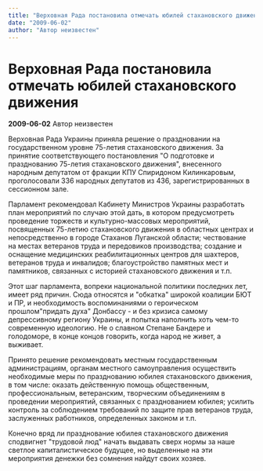 ```yaml
---
title: "Верховная Рада постановила отмечать юбилей стахановского движения"
date: "2009-06-02"
author: "Автор неизвестен"
---
```


# Верховная Рада постановила отмечать юбилей стахановского движения

**2009-06-02** Автор неизвестен

Верховная Рада Украины приняла решение о праздновании на государственном уровне 75-летия стахановского движения. За принятие соответствующего постановления "О подготовке и празднованию 75-летия стахановского движения", внесенного народным депутатом от фракции КПУ Спиридоном Килинкаровым, проголосовали 336 народных депутатов из 436, зарегистрированных в сессионном зале.

Парламент рекомендовал Кабинету Министров Украины разработать план мероприятий по случаю этой дать, в котором предусмотреть проведение торжеств и культурно-массовых мероприятий, посвященных 75-летию стахановского движения в областных центрах и непосредственно в городе Стаханов Луганской области; чествование на местах ветеранов труда и передовиков производства; создание и оснащение медицинских реабилитационных центров для шахтеров, ветеранов труда и инвалидов; благоустройство памятных мест и памятников, связанных с историей стахановского движения и т.п.

Этот шаг парламента, вопреки национальной политики последних лет, имеет ряд причин. Сюда относятся и "обкатка" широкой коалиции БЮТ и ПР, и необходимость воспоминаниями о героическом прошлом"придать духа" Донбассу - и без кризиса самому депрессивному региону Украины, и попытка наполнить хоть чем-то современную идеологию. Не о славном Степане Бандере и голодоморе, в конце концов говорить, когда народ не живет, а выживает.

Принято решение рекомендовать местным государственным администрациям, органам местного самоуправления осуществить необходимые меры по празднованию юбилея стахановского движения, в том числе: оказать действенную помощь общественным, профессиональным, ветеранским, творческим объединениям в проведении мероприятий, связанных с празднованием юбилея; усилить контроль за соблюдением требований по защите прав ветеранов труда, заслуженных работников, определенных законом и т.п.

Конечно вряд ли празднование юбилея стахановского движения сподвигнет "трудовой люд" начать выдавать сверх нормы за наше светлое капиталистическое будущее, но выделенные на эти мероприятия денежки без сомнения найдут своих хозяев.